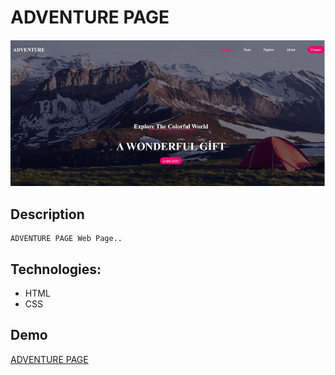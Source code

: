 # ADVENTURE PAGE

![ ADVENTURE PAGE ](./img/chrome-capture-2024-2-21.gif)

## Description
    ADVENTURE PAGE Web Page..
## Technologies:
- HTML
- CSS

## Demo

[ADVENTURE PAGE]( https://berivan19.github.io/ADVENTURE-PAGE/)